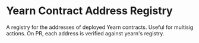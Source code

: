 # Yearn Contract Address Registry
A registry for the addresses of deployed Yearn contracts. Useful for multisig actions. On PR, each address is verified against yearn's registry.
